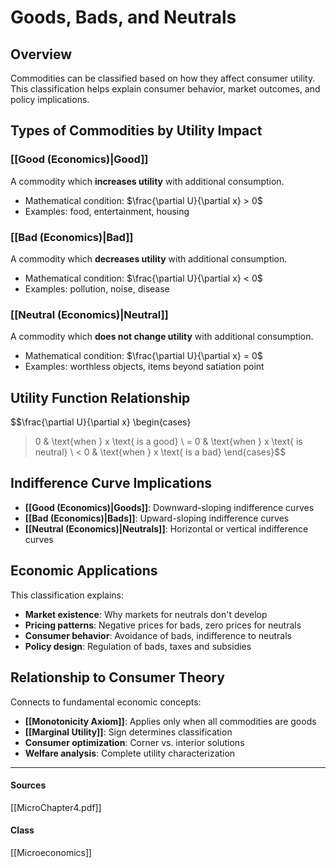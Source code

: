 # Goods, Bads, and Neutrals

## Overview
Commodities can be classified based on how they affect consumer utility. This classification helps explain consumer behavior, market outcomes, and policy implications.

## Types of Commodities by Utility Impact

### [[Good (Economics)|Good]]
A commodity which **increases utility** with additional consumption.
- Mathematical condition: $\frac{\partial U}{\partial x} > 0$
- Examples: food, entertainment, housing

### [[Bad (Economics)|Bad]]  
A commodity which **decreases utility** with additional consumption.
- Mathematical condition: $\frac{\partial U}{\partial x} < 0$
- Examples: pollution, noise, disease

### [[Neutral (Economics)|Neutral]]
A commodity which **does not change utility** with additional consumption.
- Mathematical condition: $\frac{\partial U}{\partial x} = 0$
- Examples: worthless objects, items beyond satiation point

## Utility Function Relationship
$$\frac{\partial U}{\partial x} \begin{cases}
> 0 & \text{when } x \text{ is a good} \\
= 0 & \text{when } x \text{ is neutral} \\
< 0 & \text{when } x \text{ is a bad}
\end{cases}$$

## Indifference Curve Implications
- **[[Good (Economics)|Goods]]**: Downward-sloping indifference curves
- **[[Bad (Economics)|Bads]]**: Upward-sloping indifference curves  
- **[[Neutral (Economics)|Neutrals]]**: Horizontal or vertical indifference curves

## Economic Applications
This classification explains:
- **Market existence**: Why markets for neutrals don't develop
- **Pricing patterns**: Negative prices for bads, zero prices for neutrals
- **Consumer behavior**: Avoidance of bads, indifference to neutrals
- **Policy design**: Regulation of bads, taxes and subsidies

## Relationship to Consumer Theory
Connects to fundamental economic concepts:
- **[[Monotonicity Axiom]]**: Applies only when all commodities are goods
- **[[Marginal Utility]]**: Sign determines classification
- **Consumer optimization**: Corner vs. interior solutions
- **Welfare analysis**: Complete utility characterization

---
#### Sources
[[MicroChapter4.pdf]]
#### Class
[[Microeconomics]]